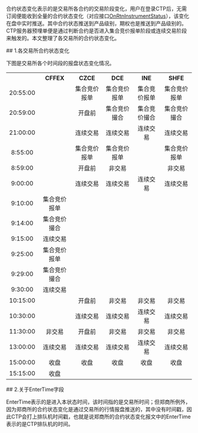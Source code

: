 <p>合约状态变化表示的是交易所各合约的交易阶段变化，用户在登录CTP后，无需订阅便能收到全量的合约状态变化（对应接口<a href="../../JYJK/CTHOSTFTDCTRADERAPI/ONRTNINSTRUMENTSTATUS/">OnRtnInstrumentStatus</a>），该变化在盘中实时推送。其中合约状态推送到产品级别，期权也是推送到产品级别的。CTP服务器预埋单便是通过判断合约是否进入集合竞价报单阶段或连续交易阶段来触发的。本文整理了各交易所的合约状态变化。</p>
<span class="anchor" id="483b05e0-eb56-4dfb-a11e-80a8b3f05150"></span>
## 1.各交易所合约状态变化
<p>下图是交易所各个时间段的报盘状态变化情况。</p>
<table><tr><th style="TEXT-ALIGN: center;">　</th><th style="TEXT-ALIGN: center;">CFFEX</th><th style="TEXT-ALIGN: center;">CZCE</th><th style="TEXT-ALIGN: center;">DCE</th><th style="TEXT-ALIGN: center;">INE</th><th style="TEXT-ALIGN: center;">SHFE</th></tr><tr><td style="TEXT-ALIGN: center;">20:55:00</td>
<td style="TEXT-ALIGN: center;">　</td>
<td style="TEXT-ALIGN: center;">集合竞价报单</td>
<td style="TEXT-ALIGN: center;">集合竞价报单</td>
<td style="TEXT-ALIGN: center;">集合竞价报单</td>
<td style="TEXT-ALIGN: center;">集合竞价报单</td>
</tr>
<tr><td style="TEXT-ALIGN: center;">20:59:00</td>
<td style="TEXT-ALIGN: center;">　</td>
<td style="TEXT-ALIGN: center;">开盘前</td>
<td style="TEXT-ALIGN: center;">集合竞价撮合</td>
<td style="TEXT-ALIGN: center;">集合竞价撮合</td>
<td style="TEXT-ALIGN: center;">集合竞价撮合</td>
</tr>
<tr><td style="TEXT-ALIGN: center;">21:00:00</td>
<td style="TEXT-ALIGN: center;">　</td>
<td style="TEXT-ALIGN: center;">连续交易</td>
<td style="TEXT-ALIGN: center;">连续交易</td>
<td style="TEXT-ALIGN: center;">连续交易</td>
<td style="TEXT-ALIGN: center;">连续交易</td>
</tr>
<tr><td style="TEXT-ALIGN: center;">8:55:00</td>
<td style="TEXT-ALIGN: center;">　</td>
<td style="TEXT-ALIGN: center;">集合竞价报单</td>
<td style="TEXT-ALIGN: center;">集合竞价报单</td>
<td style="TEXT-ALIGN: center;">　</td>
<td style="TEXT-ALIGN: center;">集合竞价报单</td>
</tr>
<tr><td style="TEXT-ALIGN: center;">8:59:00</td>
<td style="TEXT-ALIGN: center;">　</td>
<td style="TEXT-ALIGN: center;">开盘前</td>
<td style="TEXT-ALIGN: center;">非交易</td>
<td style="TEXT-ALIGN: center;">　</td>
<td style="TEXT-ALIGN: center;">非交易</td>
</tr>
<tr><td style="TEXT-ALIGN: center;">9:00:00</td>
<td style="TEXT-ALIGN: center;">　</td>
<td style="TEXT-ALIGN: center;">连续交易</td>
<td style="TEXT-ALIGN: center;">连续交易</td>
<td style="TEXT-ALIGN: center;">连续交易</td>
<td style="TEXT-ALIGN: center;">连续交易</td>
</tr>
<tr><td style="TEXT-ALIGN: center;">9:10:00</td>
<td style="TEXT-ALIGN: center;">集合竞价报单</td>
<td style="TEXT-ALIGN: center;">　</td>
<td style="TEXT-ALIGN: center;">　</td>
<td style="TEXT-ALIGN: center;">　</td>
<td style="TEXT-ALIGN: center;">　</td>
</tr>
<tr><td style="TEXT-ALIGN: center;">9:14:00</td>
<td style="TEXT-ALIGN: center;">集合竞价撮合</td>
<td style="TEXT-ALIGN: center;">　</td>
<td style="TEXT-ALIGN: center;">　</td>
<td style="TEXT-ALIGN: center;">　</td>
<td style="TEXT-ALIGN: center;">　</td>
</tr>
<tr><td style="TEXT-ALIGN: center;">9:15:00</td>
<td style="TEXT-ALIGN: center;">连续交易</td>
<td style="TEXT-ALIGN: center;">　</td>
<td style="TEXT-ALIGN: center;">　</td>
<td style="TEXT-ALIGN: center;">　</td>
<td style="TEXT-ALIGN: center;">　</td>
</tr>
<tr><td style="TEXT-ALIGN: center;">9:25:00</td>
<td style="TEXT-ALIGN: center;">集合竞价报单</td>
<td style="TEXT-ALIGN: center;">　</td>
<td style="TEXT-ALIGN: center;">　</td>
<td style="TEXT-ALIGN: center;">　</td>
<td style="TEXT-ALIGN: center;">　</td>
</tr>
<tr><td style="TEXT-ALIGN: center;">9:29:00</td>
<td style="TEXT-ALIGN: center;">集合竞价撮合</td>
<td style="TEXT-ALIGN: center;">　</td>
<td style="TEXT-ALIGN: center;">　</td>
<td style="TEXT-ALIGN: center;">　</td>
<td style="TEXT-ALIGN: center;">　</td>
</tr>
<tr><td style="TEXT-ALIGN: center;">9:30:00</td>
<td style="TEXT-ALIGN: center;">连续交易</td>
<td style="TEXT-ALIGN: center;">　</td>
<td style="TEXT-ALIGN: center;">　</td>
<td style="TEXT-ALIGN: center;">　</td>
<td style="TEXT-ALIGN: center;">　</td>
</tr>
<tr><td style="TEXT-ALIGN: center;">10:15:00</td>
<td style="TEXT-ALIGN: center;">　</td>
<td style="TEXT-ALIGN: center;">开盘前</td>
<td style="TEXT-ALIGN: center;">非交易</td>
<td style="TEXT-ALIGN: center;">非交易</td>
<td style="TEXT-ALIGN: center;">非交易</td>
</tr>
<tr><td style="TEXT-ALIGN: center;">10:30:00</td>
<td style="TEXT-ALIGN: center;">　</td>
<td style="TEXT-ALIGN: center;">连续交易</td>
<td style="TEXT-ALIGN: center;">连续交易</td>
<td style="TEXT-ALIGN: center;">连续交易</td>
<td style="TEXT-ALIGN: center;">连续交易</td>
</tr>
<tr><td style="TEXT-ALIGN: center;">11:30:00</td>
<td style="TEXT-ALIGN: center;">非交易</td>
<td style="TEXT-ALIGN: center;">开盘前</td>
<td style="TEXT-ALIGN: center;">非交易</td>
<td style="TEXT-ALIGN: center;">非交易</td>
<td style="TEXT-ALIGN: center;">非交易</td>
</tr>
<tr><td style="TEXT-ALIGN: center;">13:00:00</td>
<td style="TEXT-ALIGN: center;">连续交易</td>
<td style="TEXT-ALIGN: center;">连续交易</td>
<td style="TEXT-ALIGN: center;">连续交易</td>
<td style="TEXT-ALIGN: center;">连续交易</td>
<td style="TEXT-ALIGN: center;">连续交易</td>
</tr>
<tr><td style="TEXT-ALIGN: center;">15:00:00</td>
<td style="TEXT-ALIGN: center;">收盘</td>
<td style="TEXT-ALIGN: center;">收盘</td>
<td style="TEXT-ALIGN: center;">收盘</td>
<td style="TEXT-ALIGN: center;">收盘</td>
<td style="TEXT-ALIGN: center;">收盘</td>
</tr>
<tr><td style="TEXT-ALIGN: center;">15:15:00</td>
<td style="TEXT-ALIGN: center;">收盘</td>
<td style="TEXT-ALIGN: center;">　</td>
<td style="TEXT-ALIGN: center;">　</td>
<td style="TEXT-ALIGN: center;">　</td>
<td style="TEXT-ALIGN: center;">　</td>
</tr>
</table>
<span class="anchor" id="71a65d20-cf1e-4f09-b715-89e9aa20dfa6"></span>
## 2.关于EnterTime字段
<p>EnterTime表示的是进入本状态时间，该时间指的是交易所时间；但郑商所例外，因为郑商所的合约状态变化是通过交易所的行情报盘推送的，其中没有时间戳，因此CTP会打上排队机时间戳，也就是说郑商所的合约状态变化报文中的EnterTime表示的是CTP排队机的时间。</p>
